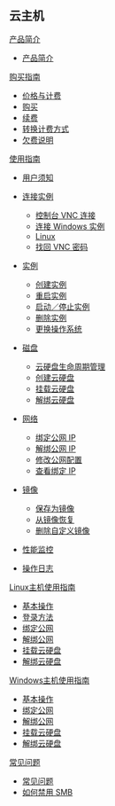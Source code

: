 ﻿## 云主机

[产品简介]()
* [产品简介](容器服务/云主机/产品简介/云主机产品简介.md)

[购买指南]()
* [价格与计费](容器服务/云主机/购买指南/价格与计费.md)
* [购买]()
* [续费]()
* [转换计费方式]()
* [欠费说明]()

[使用指南]()

* [用户须知](容器服务/云主机/使用指南/云主机用户须知.md) 
* [连接实例]()

	* [控制台 VNC 连接](容器服务/云主机/使用指南/连接实例/控制台VNC连接.md)
	* [连接 Windows 实例]()
	* [Linux]()
	* [找回 VNC 密码](容器服务/云主机/使用指南/连接实例/找回VNC密码.md)
* [实例]()

	* [创建实例](容器服务/云主机/使用指南/实例/创建云主机.md)
	* [重启实例](容器服务/云主机/使用指南/实例/重启云主机.md)
	* [启动／停止实例](容器服务/云主机/使用指南/实例/启动停止云主机.md)
	* [删除实例](容器服务/云主机/使用指南/实例/删除云主机.md)
	* [更换操作系统](容器服务/云主机/使用指南/实例/云主机更换操作系统.md)
* [磁盘]()

	* [云硬盘生命周期管理](容器服务/云主机/使用指南/磁盘/云硬盘生命周期管理.md)
	* [创建云硬盘](容器服务/云主机/使用指南/磁盘/创建云硬盘.md)
	* [挂载云硬盘](容器服务/云主机/使用指南/磁盘/挂载云硬盘.md)
	* [解绑云硬盘](容器服务/云主机/使用指南/磁盘/解绑云硬盘.md)
* [网络]()

	* [绑定公网 IP](容器服务/云主机/使用指南/网络/云主机绑定公网IP.md)
	* [解绑公网 IP](容器服务/云主机/使用指南/网络/云主机解绑公网IP.md)
	* [修改公网配置](容器服务/云主机/使用指南/网络/云主机修改公网配置.md)
	* [查看绑定 IP](容器服务/云主机/使用指南/网络/云主机查看绑定IP.md)
* [镜像]()

	* [保存为镜像](容器服务/云主机/使用指南/镜像/云主机-保存为镜像.md)
	* [从镜像恢复](容器服务/云主机/使用指南/镜像/云主机-从镜像恢复.md)
	* [删除自定义镜像](容器服务/云主机/使用指南/镜像/云主机-删除自定义镜像.md)
* [性能监控]()
* [操作日志]()




[Linux主机使用指南]()  

* [基本操作](容器服务/云主机/使用指南/linux主机基本操作.md)
* [登录方法](容器服务/云主机/使用指南/linux主机登录方法.md)
* [绑定公网](容器服务/云主机/使用指南/linux主机绑定公网IP.md)
* [解绑公网](容器服务/云主机/使用指南/linux主机解绑公网IP.md)
* [挂载云硬盘](容器服务/云主机/使用指南/linux主机挂载云硬盘.md)
* [解绑云硬盘](容器服务/云主机/使用指南/linux主机解绑云硬盘.md)

[Windows主机使用指南]()  

* [基本操作](容器服务/云主机/使用指南/windows主机基本操作.md)
* [绑定公网](容器服务/云主机/使用指南/绑定公网IP.md)
* [解绑公网](容器服务/云主机/使用指南/解绑公网IP.md)
* [挂载云硬盘](容器服务/云主机/使用指南/挂载云硬盘.md)
* [解绑云硬盘](容器服务/云主机/使用指南/解绑云硬盘.md)  



[常见问题]()

* [常见问题](容器服务/云主机/常见问题/常见问题.md)
* [如何禁用 SMB](容器服务/云主机/常见问题/如何禁用SMB.md)

